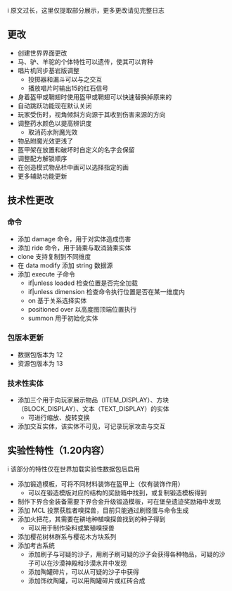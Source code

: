 i 原文过长，这里仅提取部分展示，更多更改请见完整日志
## 更改
* 创建世界界面更改
* 马、驴、羊驼的个体特性可以遗传，使其可以育种
* 唱片机同步基岩版调整
	* 投掷器和漏斗可以与之交互
	* 播放唱片时输出15的红石信号
* 身着盔甲或鞘翅时使用盔甲或鞘翅可以快速替换掉原来的
* 自动跳跃功能现在默认关闭
* 玩家受伤时，视角倾斜方向源于其收到伤害来源的方向
* 调整药水颜色以提高辨识度
	* 取消药水附魔光效
* 物品附魔光效更浅了
* 盔甲架在放置和破坏时自定义的名字会保留
* 调整配方解锁顺序
* 在创造模式物品栏中画可以选择指定的画
* 更多辅助功能更新
## 技术性更改
### 命令
* 添加 damage 命令，用于对实体造成伤害
* 添加 ride 命令，用于骑乘与取消骑乘实体
* clone 支持复制到不同维度
* 在 data modify 添加 string 数据源
* 添加 execute 子命令
	* if|unless loaded 检查位置是否完全加载
	* if|unless dimension 检查命令执行位置是否在某一维度内
	* on 基于关系选择实体
	* positioned over 以高度图顶端位置执行
	* summon 用于初始化实体
### 包版本更新
* 数据包版本为 12
* 资源包版本为 13
### 技术性实体
* 添加三个用于向玩家展示物品（ITEM_DISPLAY）、方块（BLOCK_DISPLAY）、文本（TEXT_DISPLAY）的实体
	* 可进行缩放、旋转变换
* 添加交互实体，该实体不可见，可记录玩家攻击与交互
## 实验性特性（1.20内容）
i 该部分的特性仅在世界加载实验性数据包后启用
* 添加锻造模板，可将不同材料装饰在盔甲上（仅有装饰作用）
	* 可以在锻造模版对应的结构的奖励箱中找到，或复制锻造模板得到
* 制作下界合金装备需要下界合金升级锻造模板，可在堡垒遗迹奖励箱中发现
* 添加 MCL 投票获胜者嗅探兽，目前只能通过刷怪蛋与命令生成
* 添加火把花，其需要在耕地种植嗅探兽找到的种子得到
	* 可以用于制作染料或繁殖嗅探兽
* 添加樱花树林群系与樱花木方块系列
* 添加考古系统
	* 添加刷子与可疑的沙子，用刷子刷可疑的沙子会获得各种物品，可疑的沙子可以在沙漠神殿和沙漠水井中发现
	* 添加陶罐碎片，可以从可疑的沙子中获得
	* 添加饰纹陶罐，可以用陶罐碎片或红砖合成
